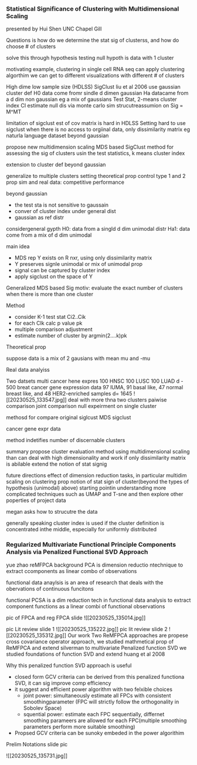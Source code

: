 ### Statistical Significance of Clustering with Multidimensional Scaling
presented by Hui Shen UNC Chapel Gill

Questions is how do we determine the stat sig of clusterss, and how do choose # of clusters

solve this through hypothesis testing
null hypoth is data with 1 cluster

motivating example, clustering in single cell RNA seq
can apply clustering algorthim we can get to different visualizations with different # of clusters

High dime low sample size (HDLSS) SigClust liu et al 2006 
use gaussian cluster def
H0 data come fromr sindle d dimen gaussian
Ha datacame from a d dim non gaussian eg a mix of gaussians
Test Stat, 2-means cluster index CI
estimate null dis via monte carlo sim
strucutreassumion on Sig = M^MT

limitation of sigclust
est of cov matrix is hard in HDLSS Setting
hard to use sigclust when there is no access to orgiinal data, only dissimilarity matrix eg naturla language dataset
beyond gaussian

propose new multidimension scaling MDS based SigClust method for assessing the sig of clusters usin the test statistics, k means cluster index

extension to cluster def beyond gaussian

generalize to multiple clusters setting
theoretical prop control type 1 and 2 prop
sim and real data: competitive performance

beyond gaussian 
- the test sta is not sensitive to gaussain
- conver of cluster index under general dist
- gaussian as ref distr

considergeneral gypth
H0: data from a singld d dim unimodal distr
Ha1: data come from a mix of d dim unimodal

main idea
- MDS rep Y exists on R nxr, using only dissimilarity matrix
- Y preserves signle unimodal or mix of unimodal prop
- signal can be captured by cluster index
- apply sigclust on the space of Y

Generalized MDS based Sig
motiv: evaluate the exact number of clusters when there is more than one cluster

Method
- consider K-1 test stat Ci2..Cik
- for each CIk calc p value pk
- multiple comparison adjustment
- estimate number of cluster by argmin(2....k)pk

Theoretical prop

suppose data is a mix of 2 gausians with mean mu and -mu

Real data analyiss

Two datsets multi cancer hene expres 100 HNSC 100 LUSC 100 LUAD
d - 500
breat cancer gene expression data 97 lUMA, 91 basal like, 47 normal breast like, and 48 HER2-enriched samples d= 1645
![[20230525_133547.jpg]]
deal with more thna two clusters
paiwise comparison
joint comparison
null expeirment on single cluster

methosd for compare
original siglcust
MDS sigclust

cancer gene expr data

method indetifies number of discernable clusters

summary propose cluster evaluation method using multidimensional scaling than can deal with high dimensionality and work if only dissimilarity matrix is abilable
extend the notion of stat signig

future directions
effect of dimension reduction tasks, in particular multidim scaling on clustering prop
notion of stat sign of cluster(beyond the types of hypothesis (unimodal) above)
starting pointin understanding more complicated techniques such as UMAP and T-sne and then explore other poperties of project data

megan asks how to strucutre the data

generally speaking cluster index is used if the cluster definition is concentrated inthe middle, especially for uniformly distributed 

### Regularized Multivariate Functional Principle Components Analysis via Penalized Functional SVD Approach
yue zhao reMFPCA
background PCA is dimension reductio ntechnique to extract ccomponents as linear combo of observations

functional data anaylsis is an area of research that deals with the obervations of continuous funcitons

functional PCSA is a dim reduction tech in functional data analysis to extract component functions as a linear combi of functional observations

pic of FPCA and reg FPCA slide
![[20230525_135014.jpg]]

pic Lit review slide 1
![[20230525_135222.jpg]]
pic lit review slide 2
![[20230525_135312.jpg]]
Our work
Two ReMFPCA approaches are propese
cross covariance operator approach, we studied mathmetical prop of ReMFPCA and extend silverman to multivariate
Penalized function SVD we studied foundations of function SVD and extend huang et al 2008

Why this penalized function SVD approach is useful
- closed form GCV criteria can be derived from this penalized functiona SVD, it can sig improve comp efficiency
- it suggest and efficient power algorithm with two felxible choices
	- joint power: simultaneously estimate all FPCs with consistent smoothingparameter (FPC will strictly follow the orthogonality in Sobolev Space)
	- squential power: estimate each FPC sequentially, differnet smoothing parameers are allowed for each FPC(multiple smoothing parameters perform more suitable smoothing)
- Propsed GCV criteria can be sunoky embeded in the power algorithim

Prelim Notations slide pic

![[20230525_135731.jpg]]


